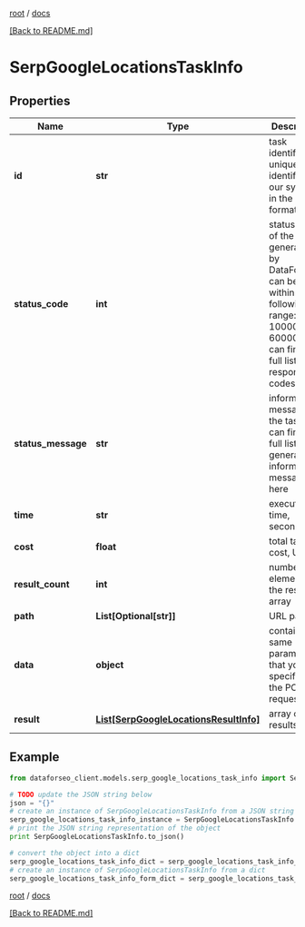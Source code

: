 [root](./../ "root") / [docs](./ "docs")

[[Back to README.md]](./../README.md "[Back to README.md]")

# SerpGoogleLocationsTaskInfo

## Properties

Name | Type | Description | Notes
------------ | ------------- | ------------- | -------------
**id** | **str** | task identifier unique task identifier in our system in the UUID format | [optional]
**status_code** | **int** | status code of the task generated by DataForSEO, can be within the following range: 10000-60000 you can find the full list of the response codes here | [optional]
**status_message** | **str** | informational message of the task you can find the full list of general informational messages here | [optional]
**time** | **str** | execution time, seconds | [optional]
**cost** | **float** | total tasks cost, USD | [optional]
**result_count** | **int** | number of elements in the result array | [optional]
**path** | **List[Optional[str]]** | URL path | [optional]
**data** | **object** | contains the same parameters that you specified in the POST request | [optional]
**result** | [**List[SerpGoogleLocationsResultInfo]**](SerpGoogleLocationsResultInfo.md) | array of results | [optional]

## Example

```python
from dataforseo_client.models.serp_google_locations_task_info import SerpGoogleLocationsTaskInfo

# TODO update the JSON string below
json = "{}"
# create an instance of SerpGoogleLocationsTaskInfo from a JSON string
serp_google_locations_task_info_instance = SerpGoogleLocationsTaskInfo.from_json(json)
# print the JSON string representation of the object
print SerpGoogleLocationsTaskInfo.to_json()

# convert the object into a dict
serp_google_locations_task_info_dict = serp_google_locations_task_info_instance.to_dict()
# create an instance of SerpGoogleLocationsTaskInfo from a dict
serp_google_locations_task_info_form_dict = serp_google_locations_task_info.from_dict(serp_google_locations_task_info_dict)
```

  

[root](./../ "root") / [docs](./ "docs")

[[Back to README.md]](./../README.md "[Back to README.md]")